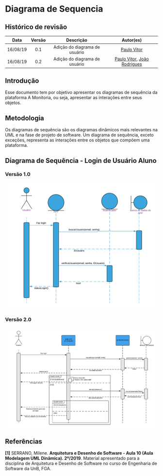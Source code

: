 # Diagrama de Sequencia

## Histórico de revisão

| Data | Versão | Descrição | Autor(es)|
|:----:|:------:|:---------:|:--------:|
| 16/08/19 | 0.1 | Adição do diagrama de usuário | [Paulo Vitor](https://github.com/PauloVitorRocha) |
| 16/08/19 | 0.2 | Adição do diagrama de usuário | [Paulo Vitor](https://github.com/PauloVitorRocha), [João Rodrigues](https://github.com/rjoao) |


## Introdução

Esse documento tem por objetivo apresentar os diagramas de sequência da plataforma A Monitoria, ou seja, apresentar as interações entre seus objetos.


## Metodologia

Os diagramas de sequência são os diagramas dinâmicos mais relevantes na UML e na fase de projeto de software. Um diagrama de sequẽncia, exceto exceções, representa as interações entre os objetos que compõem uma plataforma.


## Diagrama de Sequência - Login de Usuário Aluno

### Versão 1.0
![Diagrama de login](./assets/img/DiagramaDeLogin.png)

### Versão 2.0
![Diagrama de login V2](./assets/img/Diagrama_de_sequencia_Login.png)


## Referências

**[1]** SERRANO, Milene. **Arquitetura e Desenho de Software - Aula 10 (Aula Modelagem UML Dinâmica). 2º/2019**. Material apresentado para a disciplina de Arquitetura e Desenho de Software no curso de Engenharia de Software da UnB, FGA.

